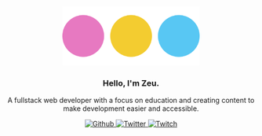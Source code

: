 <div align="center">
  <img src="https://github.com/zeucapua/zeucapua/blob/e41d1afbe120a47951c2b8e309c830330f8d802e/zeudev_circles.png" height="120" />
  <h3>Hello, I'm Zeu.</h3>
  <p>
    A fullstack web developer with a focus on education and creating content to make development easier and accessible.
  </p>
  <div>
    <p align="center">
      <a href="https://github.com/zeucapua" target="_blank"><img alt="Github" src="https://img.shields.io/badge/GitHub-%2312100E.svg?&style=for-the-badge&logo=Github&logoColor=white" />
      </a> 
      <a href="https://twitter.com/zeu_dev" target="_blank"><img alt="Twitter" src="https://img.shields.io/badge/twitter-%231DA1F2.svg?&style=for-the-badge&logo=twitter&logoColor=white" />
      </a> 
      <a href="https://twitch.tv/zeu_dev" target="_blank"><img alt="Twitch" src="https://img.shields.io/badge/twitch-9146FF.svg?&style=for-the-badge&logo=twitch&logoColor=white" />
      </a> 
    </p>  
  </div>
</div>
</div>
